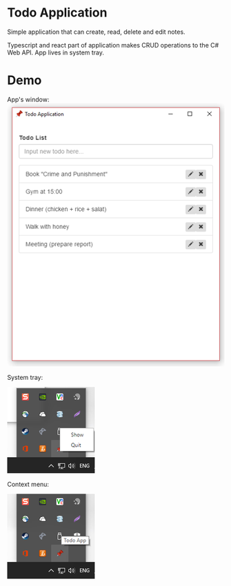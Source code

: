# Todo Application

Simple application that can create, read, delete and edit notes.

Typescript and react part of application makes CRUD operations to the C# Web API.
App lives in system tray.

# Demo
App's window:
![alt text](https://github.com/HannaBorodina/TodoApp/blob/master/Example.png)

System tray:

![alt text](https://github.com/HannaBorodina/TodoApp/blob/master/Example_2.png)

Context menu:

![alt text](https://github.com/HannaBorodina/TodoApp/blob/master/Example_3.png)
